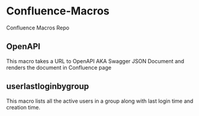 # Confluence-Macros
Confluence Macros Repo

## OpenAPI
This macro takes a URL to OpenAPI AKA Swagger JSON Document and renders the document in Confluence page

## userlastloginbygroup 
This macro lists all the active users in a group along with last login time and creation time.
